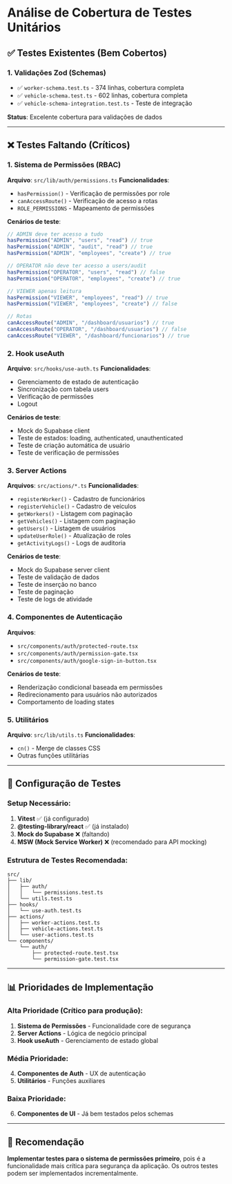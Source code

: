 # Análise de Cobertura de Testes Unitários

## ✅ **Testes Existentes (Bem Cobertos)**

### 1. **Validações Zod (Schemas)**
- ✅ `worker-schema.test.ts` - 374 linhas, cobertura completa
- ✅ `vehicle-schema.test.ts` - 602 linhas, cobertura completa  
- ✅ `vehicle-schema-integration.test.ts` - Teste de integração

**Status**: Excelente cobertura para validações de dados

---

## ❌ **Testes Faltando (Críticos)**

### 1. **Sistema de Permissões (RBAC)**
**Arquivo**: `src/lib/auth/permissions.ts`
**Funcionalidades**:
- `hasPermission()` - Verificação de permissões por role
- `canAccessRoute()` - Verificação de acesso a rotas
- `ROLE_PERMISSIONS` - Mapeamento de permissões

**Cenários de teste**:
```typescript
// ADMIN deve ter acesso a tudo
hasPermission("ADMIN", "users", "read") // true
hasPermission("ADMIN", "audit", "read") // true
hasPermission("ADMIN", "employees", "create") // true

// OPERATOR não deve ter acesso a users/audit
hasPermission("OPERATOR", "users", "read") // false
hasPermission("OPERATOR", "employees", "create") // true

// VIEWER apenas leitura
hasPermission("VIEWER", "employees", "read") // true
hasPermission("VIEWER", "employees", "create") // false

// Rotas
canAccessRoute("ADMIN", "/dashboard/usuarios") // true
canAccessRoute("OPERATOR", "/dashboard/usuarios") // false
canAccessRoute("VIEWER", "/dashboard/funcionarios") // true
```

### 2. **Hook useAuth**
**Arquivo**: `src/hooks/use-auth.ts`
**Funcionalidades**:
- Gerenciamento de estado de autenticação
- Sincronização com tabela users
- Verificação de permissões
- Logout

**Cenários de teste**:
- Mock do Supabase client
- Teste de estados: loading, authenticated, unauthenticated
- Teste de criação automática de usuário
- Teste de verificação de permissões

### 3. **Server Actions**
**Arquivos**: `src/actions/*.ts`
**Funcionalidades**:
- `registerWorker()` - Cadastro de funcionários
- `registerVehicle()` - Cadastro de veículos
- `getWorkers()` - Listagem com paginação
- `getVehicles()` - Listagem com paginação
- `getUsers()` - Listagem de usuários
- `updateUserRole()` - Atualização de roles
- `getActivityLogs()` - Logs de auditoria

**Cenários de teste**:
- Mock do Supabase server client
- Teste de validação de dados
- Teste de inserção no banco
- Teste de paginação
- Teste de logs de atividade

### 4. **Componentes de Autenticação**
**Arquivos**: 
- `src/components/auth/protected-route.tsx`
- `src/components/auth/permission-gate.tsx`
- `src/components/auth/google-sign-in-button.tsx`

**Cenários de teste**:
- Renderização condicional baseada em permissões
- Redirecionamento para usuários não autorizados
- Comportamento de loading states

### 5. **Utilitários**
**Arquivo**: `src/lib/utils.ts`
**Funcionalidades**:
- `cn()` - Merge de classes CSS
- Outras funções utilitárias

---

## 🔧 **Configuração de Testes**

### **Setup Necessário**:
1. **Vitest** ✅ (já configurado)
2. **@testing-library/react** ✅ (já instalado)
3. **Mock do Supabase** ❌ (faltando)
4. **MSW (Mock Service Worker)** ❌ (recomendado para API mocking)

### **Estrutura de Testes Recomendada**:
```
src/
├── lib/
│   ├── auth/
│   │   └── permissions.test.ts
│   └── utils.test.ts
├── hooks/
│   └── use-auth.test.ts
├── actions/
│   ├── worker-actions.test.ts
│   ├── vehicle-actions.test.ts
│   └── user-actions.test.ts
└── components/
    └── auth/
        ├── protected-route.test.tsx
        └── permission-gate.test.tsx
```

---

## 📊 **Prioridades de Implementação**

### **Alta Prioridade** (Crítico para produção):
1. **Sistema de Permissões** - Funcionalidade core de segurança
2. **Server Actions** - Lógica de negócio principal
3. **Hook useAuth** - Gerenciamento de estado global

### **Média Prioridade**:
4. **Componentes de Auth** - UX de autenticação
5. **Utilitários** - Funções auxiliares

### **Baixa Prioridade**:
6. **Componentes de UI** - Já bem testados pelos schemas

---

## 🎯 **Recomendação**

**Implementar testes para o sistema de permissões primeiro**, pois é a funcionalidade mais crítica para segurança da aplicação. Os outros testes podem ser implementados incrementalmente.
